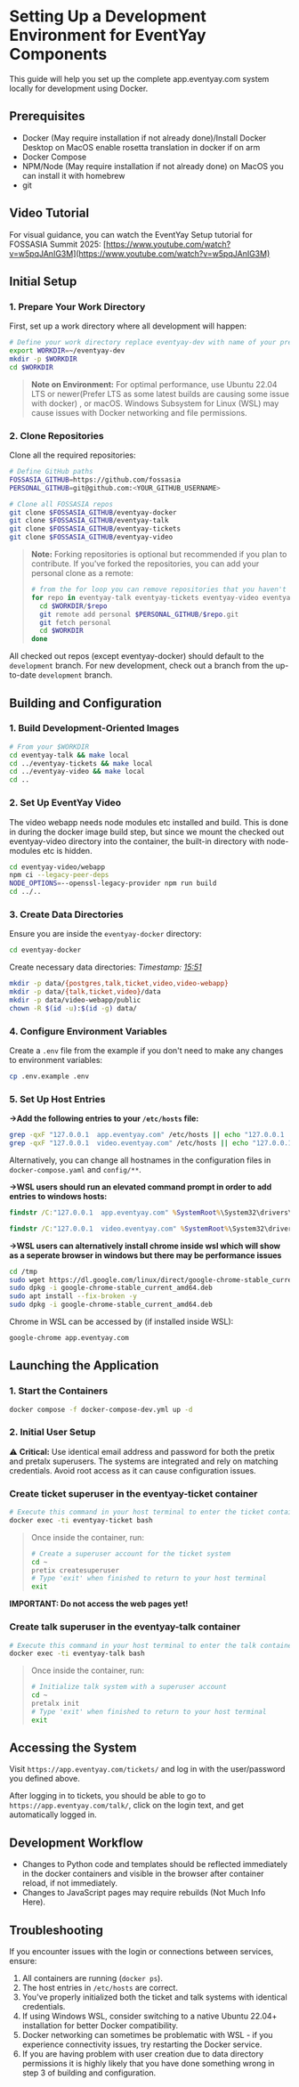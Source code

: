 # Setting Up a Development Environment for EventYay Components

This guide will help you set up the complete app.eventyay.com system locally for development using Docker.

## Prerequisites

- Docker (May require installation if not already done)/Install Docker Desktop on MacOS enable rosetta translation in docker if on arm
- Docker Compose
- NPM/Node (May require installation if not already done) on MacOS you can install it with homebrew
- git

## Video Tutorial

For visual guidance, you can watch the EventYay Setup tutorial for FOSSASIA Summit 2025:
[https://www.youtube.com/watch?v=w5pqJAnIG3M](https://www.youtube.com/watch?v=w5pqJAnIG3M)

## Initial Setup

### 1. Prepare Your Work Directory

First, set up a work directory where all development will happen:

```bash
# Define your work directory replace eventyay-dev with name of your preference
export WORKDIR=~/eventyay-dev
mkdir -p $WORKDIR
cd $WORKDIR
```

> **Note on Environment:** For optimal performance, use Ubuntu 22.04 LTS or newer(Prefer LTS as some latest builds are causing some issue with docker) , or macOS. Windows Subsystem for Linux (WSL) may cause issues with Docker networking and file permissions.

### 2. Clone Repositories

Clone all the required repositories:

```bash
# Define GitHub paths
FOSSASIA_GITHUB=https://github.com/fossasia
PERSONAL_GITHUB=git@github.com:<YOUR_GITHUB_USERNAME>

# Clone all FOSSASIA repos
git clone $FOSSASIA_GITHUB/eventyay-docker
git clone $FOSSASIA_GITHUB/eventyay-talk
git clone $FOSSASIA_GITHUB/eventyay-tickets
git clone $FOSSASIA_GITHUB/eventyay-video
```

> **Note:** Forking repositories is optional but recommended if you plan to contribute. If you've forked the repositories, you can add your personal clone as a remote:
>
> ```bash
> # from the for loop you can remove repositories that you haven't forked for development
> for repo in eventyay-talk eventyay-tickets eventyay-video eventyay-docker; do
>   cd $WORKDIR/$repo
>   git remote add personal $PERSONAL_GITHUB/$repo.git
>   git fetch personal
>   cd $WORKDIR
> done
> ```

All checked out repos (except eventyay-docker) should default to the `development` branch. For new development, check out a branch from the up-to-date `development` branch.

## Building and Configuration

### 1. Build Development-Oriented Images

```bash
# From your $WORKDIR
cd eventyay-talk && make local
cd ../eventyay-tickets && make local
cd ../eventyay-video && make local
cd ..
```

### 2. Set Up EventYay Video

The video webapp needs node modules etc installed and build.
This is done in during the docker image build step, but since
we mount the checked out eventyay-video directory into the
container, the built-in directory with node-modules etc is hidden.

```bash
cd eventyay-video/webapp
npm ci --legacy-peer-deps
NODE_OPTIONS=--openssl-legacy-provider npm run build
cd ../..
```

### 3. Create Data Directories

Ensure you are inside the `eventyay-docker` directory:

```bash
cd eventyay-docker
```

Create necessary data directories:
*Timestamp: [15:51](https://youtu.be/w5pqJAnIG3M?si=1QOQw-tIhuPXBjlR&t=951)*

```bash
mkdir -p data/{postgres,talk,ticket,video,video-webapp}
mkdir -p data/{talk,ticket,video}/data
mkdir -p data/video-webapp/public
chown -R $(id -u):$(id -g) data/
```

### 4. Configure Environment Variables

Create a `.env` file from the example if you don't need to make any changes to environment variables:

```bash
cp .env.example .env
```

### 5. Set Up Host Entries

**->Add the following entries to your `/etc/hosts` file:**

```bash
grep -qxF "127.0.0.1  app.eventyay.com" /etc/hosts || echo "127.0.0.1  app.eventyay.com" | sudo tee -a /etc/hosts
grep -qxF "127.0.0.1  video.eventyay.com" /etc/hosts || echo "127.0.0.1  video.eventyay.com" | sudo tee -a /etc/hosts
```

Alternatively, you can change all hostnames in the configuration files in `docker-compose.yaml` and `config/**`.

**->WSL users should run an elevated command prompt in order to add entries to windows hosts:**

```cmd
findstr /C:"127.0.0.1  app.eventyay.com" %SystemRoot%\System32\drivers\etc\hosts >nul 2>&1 && echo Already exists: app.eventyay.com || (echo 127.0.0.1  app.eventyay.com>>%SystemRoot%\System32\drivers\etc\hosts && echo Added: app.eventyay.com)

findstr /C:"127.0.0.1  video.eventyay.com" %SystemRoot%\System32\drivers\etc\hosts >nul 2>&1 && echo Already exists: video.eventyay.com || (echo 127.0.0.1  video.eventyay.com>>%SystemRoot%\System32\drivers\etc\hosts && echo Added: video.eventyay.com)
```

**->WSL users can alternatively install chrome inside wsl which will show as a seperate browser in windows but there may be performance issues**

```bash
cd /tmp
sudo wget https://dl.google.com/linux/direct/google-chrome-stable_current_amd64.deb
sudo dpkg -i google-chrome-stable_current_amd64.deb
sudo apt install --fix-broken -y
sudo dpkg -i google-chrome-stable_current_amd64.deb
```

Chrome in WSL can be accessed by (if installed inside WSL):
```bash
google-chrome app.eventyay.com
```

## Launching the Application

### 1. Start the Containers

```bash
docker compose -f docker-compose-dev.yml up -d
```

### 2. Initial User Setup

⚠️ **Critical:** Use identical email address and password for both the pretix and pretalx superusers. The systems are integrated and rely on matching credentials. Avoid root access as it can cause configuration issues.

### Create ticket superuser in the eventyay-ticket container

```bash
# Execute this command in your host terminal to enter the ticket container
docker exec -ti eventyay-ticket bash
```

> Once inside the container, run:
>
> ```bash
> # Create a superuser account for the ticket system
> cd ~
> pretix createsuperuser
> # Type 'exit' when finished to return to your host terminal
> exit
> ```

**IMPORTANT: Do not access the web pages yet!**

### Create talk superuser in the eventyay-talk container

```bash
# Execute this command in your host terminal to enter the talk container
docker exec -ti eventyay-talk bash
```

> Once inside the container, run:
>
> ```bash
> # Initialize talk system with a superuser account
> cd ~
> pretalx init
> # Type 'exit' when finished to return to your host terminal
> exit
> ```

## Accessing the System

Visit `https://app.eventyay.com/tickets/` and log in with the user/password you defined above.

After logging in to tickets, you should be able to go to `https://app.eventyay.com/talk/`, click on the login text, and get automatically logged in.

## Development Workflow

- Changes to Python code and templates should be reflected immediately in the docker containers and visible in the browser after container reload, if not immediately.
- Changes to JavaScript pages may require rebuilds (Not Much Info Here).

## Troubleshooting

If you encounter issues with the login or connections between services, ensure:

1. All containers are running (`docker ps`).
2. The host entries in `/etc/hosts` are correct.
3. You've properly initialized both the ticket and talk systems with identical credentials.
4. If using Windows WSL, consider switching to a native Ubuntu 22.04+ installation for better Docker compatibility.
5. Docker networking can sometimes be problematic with WSL - if you experience connectivity issues, try restarting the Docker service.
 6. If you are having problem with user creation due to data directory permissions it is highly likely that you have done something wrong in step 3 of building and configuration.
